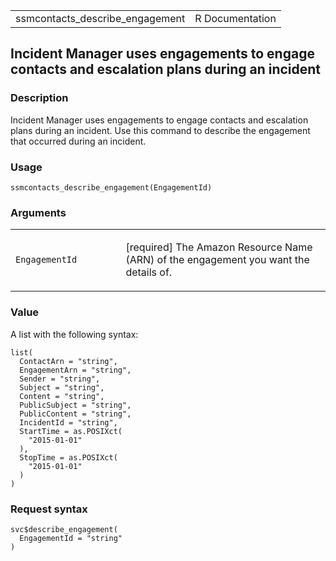 <table style="width: 100%;">
<tbody>
<tr class="odd">
<td>ssmcontacts_describe_engagement</td>
<td style="text-align: right;">R Documentation</td>
</tr>
</tbody>
</table>

## Incident Manager uses engagements to engage contacts and escalation plans during an incident

### Description

Incident Manager uses engagements to engage contacts and escalation
plans during an incident. Use this command to describe the engagement
that occurred during an incident.

### Usage

    ssmcontacts_describe_engagement(EngagementId)

### Arguments

<table>
<colgroup>
<col style="width: 35%" />
<col style="width: 65%" />
</colgroup>
<tbody>
<tr class="odd">
<td><code
id="ssmcontacts_describe_engagement_:_EngagementId">EngagementId</code></td>
<td><p>[required] The Amazon Resource Name (ARN) of the engagement you
want the details of.</p></td>
</tr>
</tbody>
</table>

### Value

A list with the following syntax:

    list(
      ContactArn = "string",
      EngagementArn = "string",
      Sender = "string",
      Subject = "string",
      Content = "string",
      PublicSubject = "string",
      PublicContent = "string",
      IncidentId = "string",
      StartTime = as.POSIXct(
        "2015-01-01"
      ),
      StopTime = as.POSIXct(
        "2015-01-01"
      )
    )

### Request syntax

    svc$describe_engagement(
      EngagementId = "string"
    )
